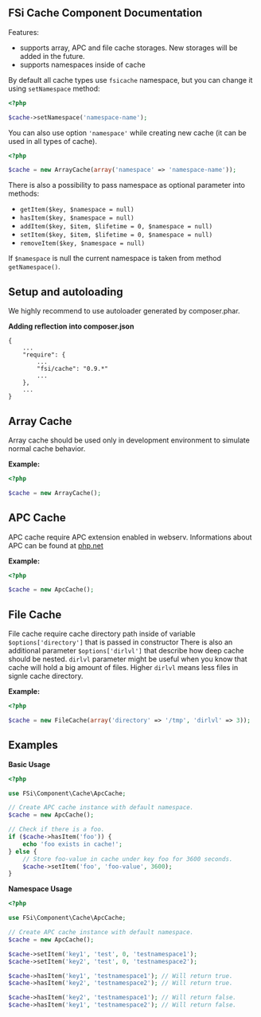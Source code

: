 ## FSi Cache Component Documentation ##

Features:

- supports array, APC and file cache storages. New storages will be added in the future.
- supports namespaces inside of cache

By default all cache types use ``fsicache`` namespace, but you can change it using ``setNamespace`` method:

```php
<?php

$cache->setNamespace('namespace-name');
```

You can also use option ``'namespace'`` while creating new cache (it can be used in all types of cache).

```php
<?php

$cache = new ArrayCache(array('namespace' => 'namespace-name'));
```

There is also a possibility to pass namespace as optional parameter into methods:

- ``getItem($key, $namespace = null)``
- ``hasItem($key, $namespace = null)``
- ``addItem($key, $item, $lifetime = 0, $namespace = null)``
- ``setItem($key, $item, $lifetime = 0, $namespace = null)``
- ``removeItem($key, $namespace = null)``

If ``$namespace`` is null the current namespace is taken from method ``getNamespace()``.

## Setup and autoloading ##

We highly recommend to use autoloader generated by composer.phar.

**Adding reflection into composer.json**

```
{
    ...
    "require": {
        ...
        "fsi/cache": "0.9.*"
        ...
    },
    ...
}
```

## Array Cache ##

Array cache should be used only in development environment to simulate normal cache behavior.

**Example:**
```php
<?php

$cache = new ArrayCache();
```

## APC Cache ##

APC cache require APC extension enabled in webserv.
Informations about APC can be found at [php.net](http://php.net/manual/en/book.apc.php)

**Example:**

```php
<?php

$cache = new ApcCache();
```

## File Cache ##

File cache require cache directory path inside of variable ``$options['directory']`` that is passed in constructor
There is also an additional parameter ``$options['dirlvl']`` that describe how deep cache should be nested.
``dirlvl`` parameter might be useful when you know that cache will hold a big amount of files. Higher ``dirlvl`` means less files in signle cache directory.

**Example:**

```php
<?php

$cache = new FileCache(array('directory' => '/tmp', 'dirlvl' => 3));
```

## Examples ##

**Basic Usage**

```php
<?php

use FSi\Component\Cache\ApcCache;

// Create APC cache instance with default namespace.
$cache = new ApcCache();

// Check if there is a foo.
if ($cache->hasItem('foo')) {
    echo 'foo exists in cache!';
} else {
    // Store foo-value in cache under key foo for 3600 seconds.
    $cache->setItem('foo', 'foo-value', 3600);
}
```

**Namespace Usage**

```php
<?php

use FSi\Component\Cache\ApcCache;

// Create APC cache instance with default namespace.
$cache = new ApcCache();

$cache->setItem('key1', 'test', 0, 'testnamespace1');
$cache->setItem('key2', 'test', 0, 'testnamespace2');

$cache->hasItem('key1', 'testnamespace1'); // Will return true.
$cache->hasItem('key2', 'testnamespace2'); // Will return true.

$cache->hasItem('key2', 'testnamespace1'); // Will return false.
$cache->hasItem('key1', 'testnamespace2'); // Will return false.
```
